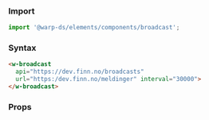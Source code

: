 ### Import

```js
import '@warp-ds/elements/components/broadcast';

```

### Syntax

```html
<w-broadcast 
  api="https://dev.finn.no/broadcasts"
  url="https:/dev.finn.no/meldinger" interval="30000">
</w-broadcast>
```

### Props

<api-table type="elements" component="Broadcast" />
